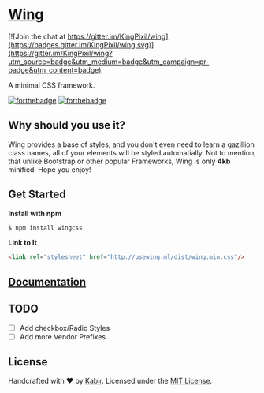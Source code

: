 # [Wing](http://usewing.ml)

[![Join the chat at https://gitter.im/KingPixil/wing](https://badges.gitter.im/KingPixil/wing.svg)](https://gitter.im/KingPixil/wing?utm_source=badge&utm_medium=badge&utm_campaign=pr-badge&utm_content=badge)

A minimal CSS framework.

[![forthebadge](http://forthebadge.com/images/badges/built-with-love.svg)](http://forthebadge.com) [![forthebadge](http://forthebadge.com/images/badges/uses-css.svg)](http://forthebadge.com)


## Why should you use it?

Wing provides a base of styles, and you don't even need to learn a gazillion class names, all of your elements will be styled automatially. Not to mention, that unlike Bootstrap or other popular Frameworks, Wing is only **4kb** minified. Hope you enjoy!

## Get Started

**Install with npm**

```sh
$ npm install wingcss
```

**Link to It**

```html
<link rel="stylesheet" href="http://usewing.ml/dist/wing.min.css"/>
```

## [Documentation](http://usewing.ml/#docs) 




## TODO
- [ ] Add checkbox/Radio Styles
- [ ] Add more Vendor Prefixes

## License

Handcrafted with ♥ by [Kabir](http://kabir.ml). Licensed under the [MIT License](http://kingpixil.github.io/license).

